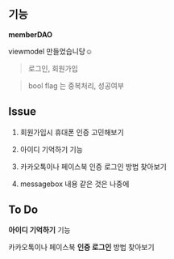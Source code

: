 ## 기능
**memberDAO**

viewmodel 만들었습니당☺️

> 로그인, 회원가입

> bool flag 는 중복처리, 성공여부

## Issue

1. 회원가입시 휴대폰 인증 고민해보기

2. 아이디 기억하기 기능

3. 카카오톡이나 페이스북 인증 로그인 방법 찾아보기

4. messagebox 내용 같은 것은 나중에

## To Do

**아이디 기억하기** 기능

카카오톡이나 페이스북 **인증 로그인** 방법 찾아보기

